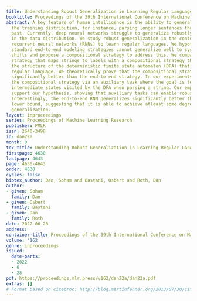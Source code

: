 ```yaml
---
title: Understanding Robust Generalization in Learning Regular Languages
booktitle: Proceedings of the 39th International Conference on Machine Learning
abstract: A key feature of human intelligence is the ability to generalize beyond
  the training distribution, for instance, parsing longer sentences than seen in the
  past. Currently, deep neural networks struggle to generalize robustly to such shifts
  in the data distribution. We study robust generalization in the context of using
  recurrent neural networks (RNNs) to learn regular languages. We hypothesize that
  standard end-to-end modeling strategies cannot generalize well to systematic distribution
  shifts and propose a compositional strategy to address this. We compare an end-to-end
  strategy that maps strings to labels with a compositional strategy that predicts
  the structure of the deterministic finite state automaton (DFA) that accepts the
  regular language. We theoretically prove that the compositional strategy generalizes
  significantly better than the end-to-end strategy. In our experiments, we implement
  the compositional strategy via an auxiliary task where the goal is to predict the
  intermediate states visited by the DFA when parsing a string. Our empirical results
  support our hypothesis, showing that auxiliary tasks can enable robust generalization.
  Interestingly, the end-to-end RNN generalizes significantly better than the theoretical
  lower bound, suggesting that it is able to achieve atleast some degree of robust
  generalization.
layout: inproceedings
series: Proceedings of Machine Learning Research
publisher: PMLR
issn: 2640-3498
id: dan22a
month: 0
tex_title: Understanding Robust Generalization in Learning Regular Languages
firstpage: 4630
lastpage: 4643
page: 4630-4643
order: 4630
cycles: false
bibtex_author: Dan, Soham and Bastani, Osbert and Roth, Dan
author:
- given: Soham
  family: Dan
- given: Osbert
  family: Bastani
- given: Dan
  family: Roth
date: 2022-06-28
address:
container-title: Proceedings of the 39th International Conference on Machine Learning
volume: '162'
genre: inproceedings
issued:
  date-parts:
  - 2022
  - 6
  - 28
pdf: https://proceedings.mlr.press/v162/dan22a/dan22a.pdf
extras: []
# Format based on citeproc: http://blog.martinfenner.org/2013/07/30/citeproc-yaml-for-bibliographies/
---
```

